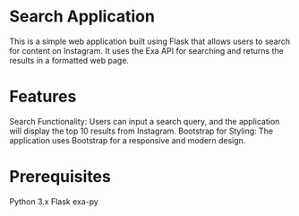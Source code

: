 # Search Application
This is a simple web application built using Flask that allows users to search for content on Instagram. It uses the Exa API for searching and returns the results in a formatted web page.

# Features
Search Functionality: Users can input a search query, and the application will display the top 10 results from Instagram.
Bootstrap for Styling: The application uses Bootstrap for a responsive and modern design.

# Prerequisites
Python 3.x
Flask
exa-py

 
